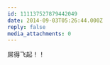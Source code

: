 ```yaml
---
id: 111137527879442049
date: 2014-09-03T05:26:44.000Z
reply: false
media_attachments: 0
---
```


屌得飞起！！

